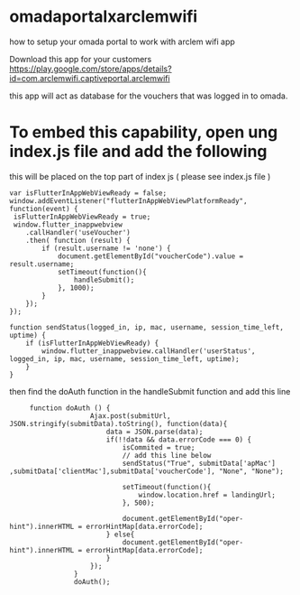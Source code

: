 # omadaportalxarclemwifi
how to setup your omada portal to work with arclem wifi app

Download this app for your customers
https://play.google.com/store/apps/details?id=com.arclemwifi.captiveportal.arclemwifi

this app will act as database for the vouchers that was logged in to omada.

# To embed this capability, open ung index.js file and add the following
this will be placed on the top part of index js ( please see index.js file )
```
var isFlutterInAppWebViewReady = false;
window.addEventListener("flutterInAppWebViewPlatformReady", function(event) {
 isFlutterInAppWebViewReady = true;
 window.flutter_inappwebview
    .callHandler('useVoucher')
    .then( function (result) {
        if (result.username != 'none') {
            document.getElementById("voucherCode").value = result.username;
            setTimeout(function(){
                handleSubmit();
            }, 1000);
        }
    });
});

function sendStatus(logged_in, ip, mac, username, session_time_left, uptime) {
    if (isFlutterInAppWebViewReady) {
        window.flutter_inappwebview.callHandler('userStatus', logged_in, ip, mac, username, session_time_left, uptime);
    }
}

```

then find the doAuth function in the handleSubmit function and add this line 
```
     function doAuth () {
                    Ajax.post(submitUrl, JSON.stringify(submitData).toString(), function(data){
                        data = JSON.parse(data);
                        if(!!data && data.errorCode === 0) {
                            isCommited = true;
                            // add this line below
                            sendStatus("True", submitData['apMac'] ,submitData['clientMac'],submitData['voucherCode'], "None", "None");
                      
                            setTimeout(function(){
                                window.location.href = landingUrl;
                            }, 500);
                           
                            document.getElementById("oper-hint").innerHTML = errorHintMap[data.errorCode];
                        } else{
                            document.getElementById("oper-hint").innerHTML = errorHintMap[data.errorCode];
                        }
                    });
                }
                doAuth();
```

